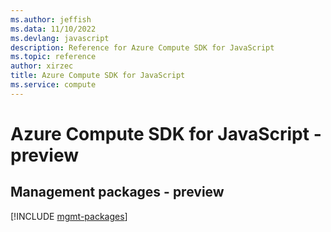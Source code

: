 ```yaml
---
ms.author: jeffish
ms.data: 11/10/2022
ms.devlang: javascript
description: Reference for Azure Compute SDK for JavaScript
ms.topic: reference
author: xirzec
title: Azure Compute SDK for JavaScript
ms.service: compute
---
```

# Azure Compute SDK for JavaScript - preview

## Management packages - preview
[!INCLUDE [mgmt-packages](compute-mgmt-index.md)]